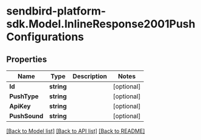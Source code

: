 
# sendbird-platform-sdk.Model.InlineResponse2001PushConfigurations

## Properties

Name | Type | Description | Notes
------------ | ------------- | ------------- | -------------
**Id** | **string** |  | [optional] 
**PushType** | **string** |  | [optional] 
**ApiKey** | **string** |  | [optional] 
**PushSound** | **string** |  | [optional] 

[[Back to Model list]](../README.md#documentation-for-models)
[[Back to API list]](../README.md#documentation-for-api-endpoints)
[[Back to README]](../README.md)

